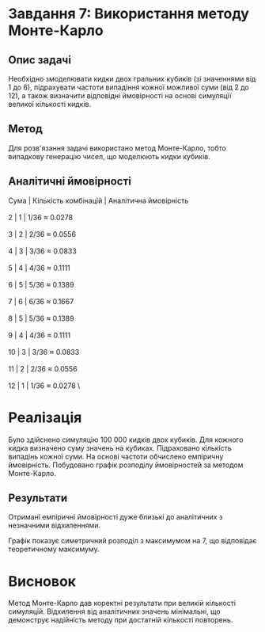 # Завдання 7: Використання методу Монте-Карло

## Опис задачі

Необхідно змоделювати кидки двох гральних кубиків (зі значеннями від 1 до 6), підрахувати частоти випадіння кожної можливої суми (від 2 до 12), а також визначити відповідні ймовірності на основі симуляції великої кількості кидків.

## Метод

Для розв'язання задачі використано метод Монте-Карло, тобто випадкову генерацію чисел, що моделюють кидки кубиків.

## Аналітичні ймовірності

Сума  |  Кількість комбінацій  |  Аналітична ймовірність \
\
2     |           1            |    1/36 ≈ 0.0278 \
\
3     |           2            |    2/36 ≈ 0.0556 \
\
4     |           3            |    3/36 ≈ 0.0833 \
\
5     |           4            |    4/36 ≈ 0.1111 \
\
6     |           5            |    5/36 ≈ 0.1389 \
\
7     |           6            |    6/36 ≈ 0.1667 \
\
8     |           5            |    5/36 ≈ 0.1389 \
\
9     |           4            |    4/36 ≈ 0.1111 \
\
10    |           3            |    3/36 ≈ 0.0833 \
\
11    |           2            |    2/36 ≈ 0.0556 \
\
12    |           1            |    1/36 ≈ 0.0278 \

# Реалізація

Було здійснено симуляцію 100 000 кидків двох кубиків. Для кожного кидка визначено суму значень на кубиках. Підраховано кількість випадінь кожної суми. На основі частоти обчислено емпіричну ймовірність. Побудовано графік розподілу ймовірностей за методом Монте-Карло.

## Результати

Отримані емпіричні ймовірності дуже близькі до аналітичних з незначними відхиленнями.

Графік показує симетричний розподіл з максимумом на 7, що відповідає теоретичному максимуму.

# Висновок

Метод Монте-Карло дав коректні результати при великій кількості симуляцій. Відхилення від аналітичних значень мінімальні, що демонструє надійність методу при достатній кількості повторень.